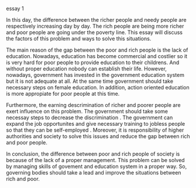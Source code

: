   essay 1
 
 In this day, the difference between the richer people and needy people are respectively increasing day by day. The rich people are being more richer and poor people are going under the poverty line. This essay will discuss  the factors of this problem and ways to solve this situations.

The main reason of the gap between the poor and rich people is the  lack of education.  Nowadays, education has become commercial and costlier so it is very hard for  poor people to provide education to their childrens. And without proper education nobody can establish their life. However, nowadays, government has invested in the government education system but it is not adequate at all. At the same time government should take necessary steps on female education. In addition, action oriented education is more appropiate for poor people at this time.

Furthermore, the earning descrimination of richer and poorer people are exert influence on this problem. The government should take some necessay steps to decrease the discrimination . The government can expand the job opportunites and give necessary training to jobless people so that they can be self-employed . Moreover, it is  responsibility of higher authorities and society to solve this issues and reduce the gap between rich and poor people.

In conclusion, the difference between poor and rich people of  society is because of the lack of a proper management. This  problem can be solved by managing skills of govement and education system in a proper way. So, governing bodies should take a lead and improve the situations between rich and poor.
